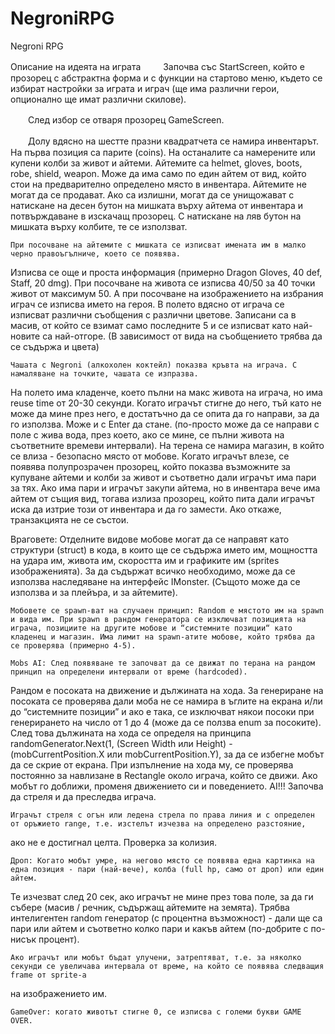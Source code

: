 NegroniRPG
==========

Negroni RPG

Описание на идеята на играта
　　
	Започва със StartScreen, който е прозорец с абстрактна форма и с функции на стартово меню, 
където се избират настройки за играта и играч (ще има различни герои, опционално ще имат различни скилове).

　　След избор се отваря прозорец GameScreen.

　　Долу вдясно на шестте празни квадратчета се намира инвентарът. На първа позиция са парите (coins). 
На останалите са намерените или купени колби за живот и айтеми. Айтемите са helmet, gloves, boots, robe, shield, weapon. 
Може да има само по един айтем от вид, който стои на предварително определено място в инвентара. 
Айтемите не могат да се продават. Ако са излишни, могат да се унищожават с натискане на десен бутон на мишката върху айтема 
от инвентара и потвърждаване в изскачащ прозорец. С натискане на ляв бутон на мишката върху колбите, те се използват.

	При посочване на айтемите с мишката се изписват имената им в малко черно правоъгълниче, което се появява. 
Изписва се още и проста информация (примерно Dragon Gloves, 40 def, Staff, 20 dmg). При посочване на живота се изписва 40/50 за 40 точки живот от максимум 50. 
А при посочване на изображението на избрания играч се изписва името на героя. В полето вдясно от играча се изписват различни съобщения с различни цветове. 
Записани са в масив, от който се взимат само последните 5 и се изписват като най-новите са най-отгоре. 
(В зависимост от вида на съобщението трябва да се съдържа и цвета)
	
	Чашата с Negroni (алкохолен коктейл) показва кръвта на играча. С намаляване на точките, чашата се изпразва. 
На полето има кладенче, което пълни на макс живота на играча, но има reuse time от 20-30 секунди. 
Когато играчът стигне до него, тъй като не може да мине през него, е достатъчно да се опита да го направи, за да го използва. 
Може и с Enter да стане. (по-просто може да се направи с поле с жива вода, през което, ако се мине, се пълни живота на съответните времеви интервали).
На терена се намира магазин, в който се влиза - безопасно място от мобове. Когато играчът влезе, се появява полупрозрачен прозорец, 
който показва възможните за купуване айтеми и колби за живот и съответно дали играчът има пари за тях. 
Ако има пари и играчът закупи айтема, но в инвентара вече има айтем от същия вид, тогава излиза прозорец, който пита дали играчът иска да изтрие 
този от инвентара и да го замести. Ако откаже, транзакцията не се състои.

Враговете: Отделните видове мобове могат да се направят като структури (struct) в кода, в които ще се съдържа името им, 
мощността на удара им, живота им, скоростта им и графиките им (sprites изображенията). За да съдържат всичко необходимо, може да се използва наследяване на интерфейс IMonster. (Същото може да се използва и за плейъра, и за айтемите).

	Мобовете се spawn-ват на случаен принцип: Random е мястото им на spawn и вида им. При spawn в рандом генератора се изключват позицията на играча, позициите на другите мобове и “системните позиции“ като кладенец и магазин. Има лимит на spawn-атите мобове, който трябва да се проверява (примерно 4-5).
	
	Mobs AI: След появяване те започват да се движат по терана на рандом принцип на определени интервали от време (hardcoded). 
Рандом е посоката на движение и дължината на хода. За генериране на посоката се проверява дали моба не се намира в ъглите на екрана 
и/ли до “системните позиции” и ако е така, се изключват някои посоки при генерирането на число от 1 до 4 (може да се ползва enum за посоките). 
След това дължината на хода се определя на принципа randomGenerator.Next(1, (Screen Width или Height) - (mobCurrentPosition.X или mobCurrentPosition.Y), 
за да се избегне мобът да се скрие от екрана. При изпълнение на хода му, се проверява постоянно за навлизане в Rectangle около играча, който се движи. 
Ако мобът го доближи, променя движението си и поведението. AI!!! Започва да стреля и да преследва играча.
	
	Играчът стреля с огън или ледена стрела по права линия и с определен от оръжието range, т.е. изстелът изчезва на определено разстояние, 
ако не е достигнал целта. Проверка за колизия.
	
	Дроп: Когато мобът умре, на негово място се появява една картинка на една позиция - пари (най-вече), колба (full hp, само от дроп) или един айтем. 
Те изчезват след 20 сек, ако играчът не мине през това поле, за да ги събере (масив / речник, съдържащ айтемите на земята). 
Трябва интелигентен random генератор (с процентна възможност) - дали ще са пари или айтем и съответно колко пари и какъв айтем (по-добрите с по-нисък процент).

	Ако играчът или мобът бъдат улучени, затрептяват, т.е. за няколко секунди се увеличава интервала от време, на който се появява следващия frame от sprite-а
на изображението им.
	
	GameOver: когато животът стигне 0, се изписва с големи букви GAME OVER.
